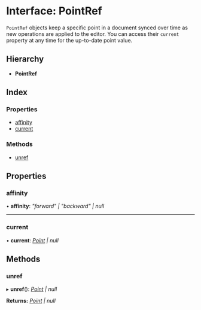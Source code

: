 
# Interface: PointRef

`PointRef` objects keep a specific point in a document synced over time as new
operations are applied to the editor. You can access their `current` property
at any time for the up-to-date point value.

## Hierarchy

* **PointRef**

## Index

### Properties

* [affinity](_interfaces_point_ref_.pointref.md#affinity)
* [current](_interfaces_point_ref_.pointref.md#current)

### Methods

* [unref](_interfaces_point_ref_.pointref.md#unref)

## Properties

###  affinity

• **affinity**: *"forward" | "backward" | null*

___

###  current

• **current**: *[Point](_interfaces_point_.point.md) | null*

## Methods

###  unref

▸ **unref**(): *[Point](_interfaces_point_.point.md) | null*

**Returns:** *[Point](_interfaces_point_.point.md) | null*
